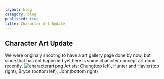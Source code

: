 ```yaml
---
layout: blog
category: blog
published: true
title: Character Art Update
---
```


## Character Art Update
We were originaly shooting to have a art gallery page done by now, but since that has not happened yet here is some character concept art done recently.
![characterart.png]({{site.baseurl}}/media/characterart.png)
Artists: Chung(top left), Hunter and Havier(top right), Bryce (bottom left), John(bottom right)
